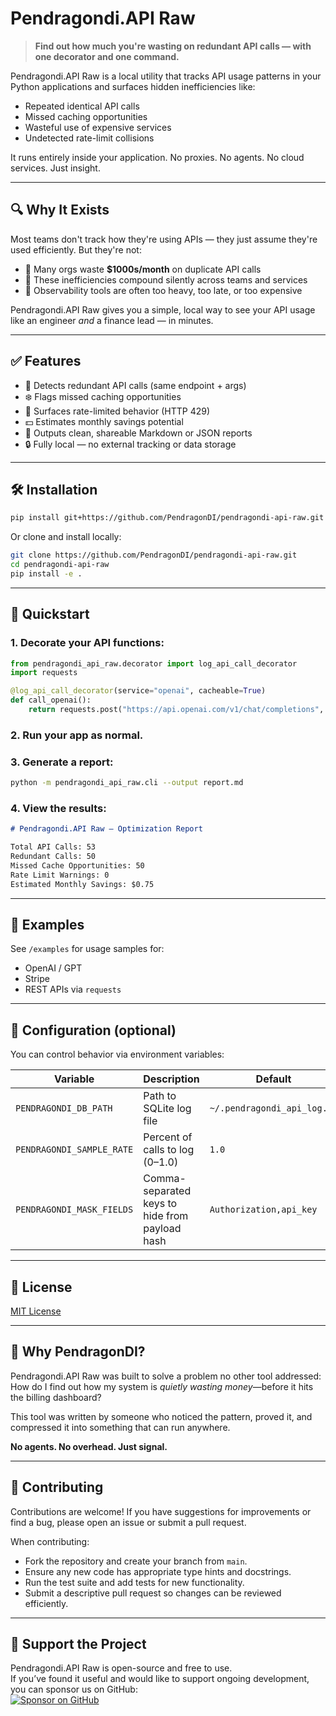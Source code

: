 # Pendragondi.API Raw

> **Find out how much you're wasting on redundant API calls — with one decorator and one command.**

Pendragondi.API Raw is a local utility that tracks API usage patterns in your Python applications and surfaces hidden inefficiencies like:
- Repeated identical API calls
- Missed caching opportunities
- Wasteful use of expensive services
- Undetected rate-limit collisions

It runs entirely inside your application. No proxies. No agents. No cloud services. Just insight.

---

## 🔍 Why It Exists

Most teams don't track how they're using APIs — they just assume they're used efficiently. But they're not:

- 💸 Many orgs waste **$1000s/month** on duplicate API calls
- 🧱 These inefficiencies compound silently across teams and services
- 🤖 Observability tools are often too heavy, too late, or too expensive

Pendragondi.API Raw gives you a simple, local way to see your API usage like an engineer *and* a finance lead — in minutes.

---

## ✅ Features

- 🧠 Detects redundant API calls (same endpoint + args)
- ❄️ Flags missed caching opportunities
- 🚦 Surfaces rate-limited behavior (HTTP 429)
- 💵 Estimates monthly savings potential
- 📝 Outputs clean, shareable Markdown or JSON reports
- 🔒 Fully local — no external tracking or data storage

---

## 🛠️ Installation

```bash
pip install git+https://github.com/PendragonDI/pendragondi-api-raw.git
```

Or clone and install locally:

```bash
git clone https://github.com/PendragonDI/pendragondi-api-raw.git
cd pendragondi-api-raw
pip install -e .
```

---

## 🚀 Quickstart

### 1. Decorate your API functions:

```python
from pendragondi_api_raw.decorator import log_api_call_decorator
import requests

@log_api_call_decorator(service="openai", cacheable=True)
def call_openai():
    return requests.post("https://api.openai.com/v1/chat/completions", json={"prompt": "Hello"})
```

### 2. Run your app as normal.

### 3. Generate a report:

```bash
python -m pendragondi_api_raw.cli --output report.md
```

### 4. View the results:

```markdown
# Pendragondi.API Raw — Optimization Report

Total API Calls: 53
Redundant Calls: 50
Missed Cache Opportunities: 50
Rate Limit Warnings: 0
Estimated Monthly Savings: $0.75
```

---

## 🧪 Examples

See `/examples` for usage samples for:
- OpenAI / GPT
- Stripe
- REST APIs via `requests`

---

## 🧰 Configuration (optional)

You can control behavior via environment variables:

| Variable | Description | Default |
|----------|-------------|---------|
| `PENDRAGONDI_DB_PATH` | Path to SQLite log file | `~/.pendragondi_api_log.db` |
| `PENDRAGONDI_SAMPLE_RATE` | Percent of calls to log (0–1.0) | `1.0` |
| `PENDRAGONDI_MASK_FIELDS` | Comma-separated keys to hide from payload hash | `Authorization,api_key` |

---

## 📜 License

[MIT License](LICENSE)

---

## 🧭 Why PendragonDI?

Pendragondi.API Raw was built to solve a problem no other tool addressed:  
How do I find out how my system is *quietly wasting money*—before it hits the billing dashboard?

This tool was written by someone who noticed the pattern, proved it, and compressed it into something that can run anywhere.

**No agents. No overhead. Just signal.**

---

## 🤝 Contributing

Contributions are welcome! If you have suggestions for improvements or find a bug, please open an issue or submit a pull request.

When contributing:
- Fork the repository and create your branch from `main`.
- Ensure any new code has appropriate type hints and docstrings.
- Run the test suite and add tests for new functionality.
- Submit a descriptive pull request so changes can be reviewed efficiently.

---

## 💖 Support the Project
Pendragondi.API Raw is open-source and free to use.  
If you’ve found it useful and would like to support ongoing development, you can sponsor us on GitHub:  
[![Sponsor on GitHub](https://img.shields.io/badge/Sponsor-💖-pink?style=flat)](https://github.com/sponsors/jinpendragon)
